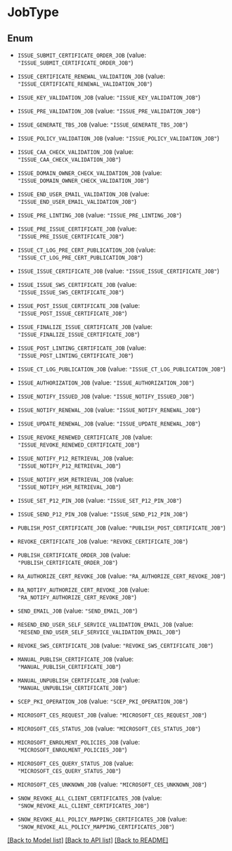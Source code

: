 # JobType

## Enum


* `ISSUE_SUBMIT_CERTIFICATE_ORDER_JOB` (value: `"ISSUE_SUBMIT_CERTIFICATE_ORDER_JOB"`)

* `ISSUE_CERTIFICATE_RENEWAL_VALIDATION_JOB` (value: `"ISSUE_CERTIFICATE_RENEWAL_VALIDATION_JOB"`)

* `ISSUE_KEY_VALIDATION_JOB` (value: `"ISSUE_KEY_VALIDATION_JOB"`)

* `ISSUE_PRE_VALIDATION_JOB` (value: `"ISSUE_PRE_VALIDATION_JOB"`)

* `ISSUE_GENERATE_TBS_JOB` (value: `"ISSUE_GENERATE_TBS_JOB"`)

* `ISSUE_POLICY_VALIDATION_JOB` (value: `"ISSUE_POLICY_VALIDATION_JOB"`)

* `ISSUE_CAA_CHECK_VALIDATION_JOB` (value: `"ISSUE_CAA_CHECK_VALIDATION_JOB"`)

* `ISSUE_DOMAIN_OWNER_CHECK_VALIDATION_JOB` (value: `"ISSUE_DOMAIN_OWNER_CHECK_VALIDATION_JOB"`)

* `ISSUE_END_USER_EMAIL_VALIDATION_JOB` (value: `"ISSUE_END_USER_EMAIL_VALIDATION_JOB"`)

* `ISSUE_PRE_LINTING_JOB` (value: `"ISSUE_PRE_LINTING_JOB"`)

* `ISSUE_PRE_ISSUE_CERTIFICATE_JOB` (value: `"ISSUE_PRE_ISSUE_CERTIFICATE_JOB"`)

* `ISSUE_CT_LOG_PRE_CERT_PUBLICATION_JOB` (value: `"ISSUE_CT_LOG_PRE_CERT_PUBLICATION_JOB"`)

* `ISSUE_ISSUE_CERTIFICATE_JOB` (value: `"ISSUE_ISSUE_CERTIFICATE_JOB"`)

* `ISSUE_ISSUE_SWS_CERTIFICATE_JOB` (value: `"ISSUE_ISSUE_SWS_CERTIFICATE_JOB"`)

* `ISSUE_POST_ISSUE_CERTIFICATE_JOB` (value: `"ISSUE_POST_ISSUE_CERTIFICATE_JOB"`)

* `ISSUE_FINALIZE_ISSUE_CERTIFICATE_JOB` (value: `"ISSUE_FINALIZE_ISSUE_CERTIFICATE_JOB"`)

* `ISSUE_POST_LINTING_CERTIFICATE_JOB` (value: `"ISSUE_POST_LINTING_CERTIFICATE_JOB"`)

* `ISSUE_CT_LOG_PUBLICATION_JOB` (value: `"ISSUE_CT_LOG_PUBLICATION_JOB"`)

* `ISSUE_AUTHORIZATION_JOB` (value: `"ISSUE_AUTHORIZATION_JOB"`)

* `ISSUE_NOTIFY_ISSUED_JOB` (value: `"ISSUE_NOTIFY_ISSUED_JOB"`)

* `ISSUE_NOTIFY_RENEWAL_JOB` (value: `"ISSUE_NOTIFY_RENEWAL_JOB"`)

* `ISSUE_UPDATE_RENEWAL_JOB` (value: `"ISSUE_UPDATE_RENEWAL_JOB"`)

* `ISSUE_REVOKE_RENEWED_CERTIFICATE_JOB` (value: `"ISSUE_REVOKE_RENEWED_CERTIFICATE_JOB"`)

* `ISSUE_NOTIFY_P12_RETRIEVAL_JOB` (value: `"ISSUE_NOTIFY_P12_RETRIEVAL_JOB"`)

* `ISSUE_NOTIFY_HSM_RETRIEVAL_JOB` (value: `"ISSUE_NOTIFY_HSM_RETRIEVAL_JOB"`)

* `ISSUE_SET_P12_PIN_JOB` (value: `"ISSUE_SET_P12_PIN_JOB"`)

* `ISSUE_SEND_P12_PIN_JOB` (value: `"ISSUE_SEND_P12_PIN_JOB"`)

* `PUBLISH_POST_CERTIFICATE_JOB` (value: `"PUBLISH_POST_CERTIFICATE_JOB"`)

* `REVOKE_CERTIFICATE_JOB` (value: `"REVOKE_CERTIFICATE_JOB"`)

* `PUBLISH_CERTIFICATE_ORDER_JOB` (value: `"PUBLISH_CERTIFICATE_ORDER_JOB"`)

* `RA_AUTHORIZE_CERT_REVOKE_JOB` (value: `"RA_AUTHORIZE_CERT_REVOKE_JOB"`)

* `RA_NOTIFY_AUTHORIZE_CERT_REVOKE_JOB` (value: `"RA_NOTIFY_AUTHORIZE_CERT_REVOKE_JOB"`)

* `SEND_EMAIL_JOB` (value: `"SEND_EMAIL_JOB"`)

* `RESEND_END_USER_SELF_SERVICE_VALIDATION_EMAIL_JOB` (value: `"RESEND_END_USER_SELF_SERVICE_VALIDATION_EMAIL_JOB"`)

* `REVOKE_SWS_CERTIFICATE_JOB` (value: `"REVOKE_SWS_CERTIFICATE_JOB"`)

* `MANUAL_PUBLISH_CERTIFICATE_JOB` (value: `"MANUAL_PUBLISH_CERTIFICATE_JOB"`)

* `MANUAL_UNPUBLISH_CERTIFICATE_JOB` (value: `"MANUAL_UNPUBLISH_CERTIFICATE_JOB"`)

* `SCEP_PKI_OPERATION_JOB` (value: `"SCEP_PKI_OPERATION_JOB"`)

* `MICROSOFT_CES_REQUEST_JOB` (value: `"MICROSOFT_CES_REQUEST_JOB"`)

* `MICROSOFT_CES_STATUS_JOB` (value: `"MICROSOFT_CES_STATUS_JOB"`)

* `MICROSOFT_ENROLMENT_POLICIES_JOB` (value: `"MICROSOFT_ENROLMENT_POLICIES_JOB"`)

* `MICROSOFT_CES_QUERY_STATUS_JOB` (value: `"MICROSOFT_CES_QUERY_STATUS_JOB"`)

* `MICROSOFT_CES_UNKNOWN_JOB` (value: `"MICROSOFT_CES_UNKNOWN_JOB"`)

* `SNOW_REVOKE_ALL_CLIENT_CERTIFICATES_JOB` (value: `"SNOW_REVOKE_ALL_CLIENT_CERTIFICATES_JOB"`)

* `SNOW_REVOKE_ALL_POLICY_MAPPING_CERTIFICATES_JOB` (value: `"SNOW_REVOKE_ALL_POLICY_MAPPING_CERTIFICATES_JOB"`)


[[Back to Model list]](../README.md#documentation-for-models) [[Back to API list]](../README.md#documentation-for-api-endpoints) [[Back to README]](../README.md)


